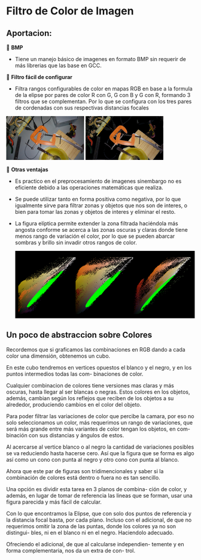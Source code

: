 # Filtro de Color de Imagen


## Aportacion:

📌 **BMP** 

* Tiene un manejo básico de imagenes en formato BMP
  sin requerir de más librerias que las base en GCC.


📌  **Filtro fácil de configurar**

* Filtra rangos configurables de color en mapas RGB
  en base a la formula de la elipse por pares de color
  R con G, G con B y G con R, formando 3 filtros
  que se complementan.
  Por lo que se configura con los tres pares de
  cordenadas con sus respectivas distancias focales

  
![Ejemplo Imagen a Procesar](https://github.com/ericbarragan/ImageColorFilter/blob/main/Mesa5mini.bmp) ![Ejemplo Imagen a Procesar](https://github.com/ericbarragan/ImageColorFilter/blob/main/Mesa5_Fmini.bmp)


📌  **Otras ventajas**

* Es practico en el preprocesamiento de imagenes
  sinembargo no es eficiente debido a las operaciones
  matemáticas que realiza.

* Se puede utilizar tanto en forma positiva como
  negativa, por lo que igualmente sirve para filtrar
  zonas y objetos que nos son de interes, o bien
  para tomar las zonas y objetos de interes y
  eliminar el resto.

* La figura elíptica permite extender la zona filtrada
  haciéndola más angosta conforme se acerca a las zonas
  oscuras y claras donde tiene menos rango de variación
  el color, por lo que se pueden abarcar sombras y brillo
  sin invadir otros rangos de color.

  ![Ejemplo de los 3 planos de Representacion de Color Filtrados](https://github.com/ericbarragan/ImageColorFilter/blob/main/PaletaColores.bmp)


## Un poco de abstraccion sobre Colores

  Recordemos que si graficamos las combinaciones en RGB
  dando a cada color una dimensión, obtenemos un cubo.
  
  En este cubo tendremos en vertices opuestos el blanco
  y el negro, y en los puntos intermedios todas las com-
  binaciones de color.
  
  Cualquier combinacion de colores tiene versiones mas
  claras y más oscuras, hasta llegar al ser blancas o
  negras. Estos colores en los objetos, además, cambian
  según los reflejos que reciben de los objetos a su
  alrededor, produciendo cambios en el color del objeto.
  
  Para poder filtrar las variaciones de color que percibe
  la camara, por eso no solo seleccionamos un color, más
  requerimos un rango de variaciones, que será más grande
  entre más variantes de color tengan los objetos, en com-
  binación con sus distancias y ángulos de estos.

  Al acercarse al vertice blanco o al negro la cantidad
  de variaciones posibles se va reduciendo hasta hacerse
  cero. Así que la figura que se forma es algo así como
  un cono con punta al negro y otro cono con punta al
  blanco.
  
  Ahora que este par de figuras son tridimencionales y
  saber si la combinación de colores está dentro o fuera
  no es tan sencillo.
  
  Una opción es dividir esta tarea en 3 planos de combina-
  ción de color, y además, en lugar de tomar de referencia
  las lineas que se forman, usar una figura parecida y más
  fácil de calcular.
  
  Con lo que encontramos la Elipse, que con solo dos puntos
  de referencia y la distancia focal basta, por cada plano.
  Incluso con el adicional, de que no requerimos omitir la
  zona de las puntas, donde los colores ya no son distingui-
  bles, ni en el blanco ni en el negro. Haciendolo adecuado.
  
  Ofreciendo el adicional, de que al calcularse independien-
  temente y en forma complementaria, nos da un extra de con-
  trol.
  
  
